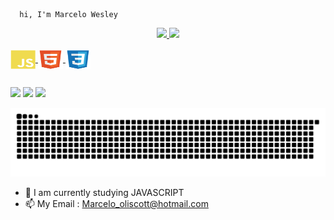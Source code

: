       hi, I'm Marcelo Wesley 

<div align="center">
  <a href="https://github.com/MarceloWesley">
 <img height="165em" src="https://github-readme-stats.vercel.app/api?username=MarceloWesley&show_icons=true&theme=radical&include_all_commits=true&count_private=true"/>
 <img height="165em" src="https://github-readme-stats.vercel.app/api/top-langs/?username=MarceloWesley&layout=compact&langs_count=7&theme=radical"/>
</div>
  
 <div style="display: inline_block"><br>
    <img align="center" alt="Rafa-Js" height="30" width="40" src="https://raw.githubusercontent.com/devicons/devicon/master/icons/javascript/javascript-plain.svg">
    <img align="center" alt="Rafa-HTML" height="30" width="40" src="https://raw.githubusercontent.com/devicons/devicon/master/icons/html5/html5-original.svg">
    <img align="center" alt="Rafa-CSS" height="30" width="40" src="https://raw.githubusercontent.com/devicons/devicon/master/icons/css3/css3-original.svg">
   
  </div>

  ##
  
  <div> 
  <a href="https://instagram.com/Marcelo_olyscott" target="_blank"><img src="https://img.shields.io/badge/-Instagram-%23E4405F?style=for-the-badge&logo=instagram&logoColor=white" target="_blank"></a>
  <a href = "mailto:marcelo_oliscott@hotmail.com"><img src="https://img.shields.io/badge/-Gmail-%23333?style=for-the-badge&logo=gmail&logoColor=white" target="_blank"></a>
  <a href="https://www.linkedin.com/in/rafaella-ballerini-45875016a" target="_blank"><img src="https://img.shields.io/badge/-LinkedIn-%230077B5?style=for-the-badge&logo=linkedin&logoColor=white" target="_blank"></a> 
 
  ![Snake animation](https://github.com/MarceloWesley/MarceloWesley/blob/output/github-contribution-grid-snake.svg)
 
</div>

- 🌱 I am currently studying JAVASCRIPT
- 📫 My Email : Marcelo_oliscott@hotmail.com 
